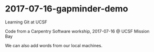 # 2017-07-16-gapminder-demo
Learning Git at UCSF

Code from a Carpentry Software workship, 2017-07-16 @ UCSF Mission Bay

We can also add words from our local machines.  
